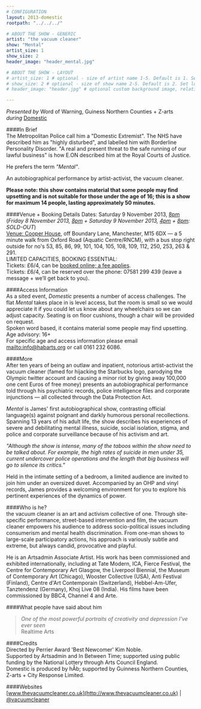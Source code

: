 ```yaml
---
# CONFIGURATION
layout: 2013-domestic
rootpath: "../../../"

# ABOUT THE SHOW - GENERIC
artist: "the vacuum cleaner"
show: "Mental"
artist_size: 1
show_size: 2
header_image: "header_mental.jpg"

# ABOUT THE SHOW - LAYOUT
# artist_size: 1 # optional - size of artist name 1-5. Default is 1. Set longer names to lower values
# show_size: 2 # optional - size of show name 2-5. Default is 2. Set longer names to lower values
# header_image: "header.jpg" # optional custom background image, relative to current page

---
```

*Presented by* Word of Warning, Guiness Northern Counties + Z-arts       
*during* [Domestic](/current/2013-domestic/index.html)        

####In Brief        
The Metropolitan Police call him a "Domestic Extremist". The NHS have described him as "highly disturbed", and labelled him with Borderline Personality Disorder. "A real and present threat to the safe running of our lawful business" is how E.ON described him at the Royal Courts of Justice.        
       
He prefers the term *"Mental"*.        
         
An autobiographical performance by artist-activist, the vacuum cleaner.           
                
**Please note: this show contains material that some people may find upsetting and is not suitable for those under the age of 16; this is a show for maximum 14 people, lasting approximately 50 minutes.**            
         
####Venue + Booking Details
Dates: Saturday 9 November 2013, [8pm](http://www.wegottickets.com/event/240211) (*Friday 8 November 2013, [8pm](http://www.wegottickets.com/event/239511) + Saturday 9 November 2013, [4pm](http://www.wegottickets.com/event/240206) + [8pm](http://www.wegottickets.com/event/240211): SOLD-OUT*)         
[Venue: Cooper House](http://bit.ly/1anL5UN), off Boundary Lane, Manchester, M15 6DX — a 5 minute walk from Oxford Road (Aquatic Centre/RNCM), with a bus stop right outside for no's 53, 85, 86, 99, 101, 104, 105, 108, 109, 112, 250, 253, 263 & 291.             
LIMITED CAPACITIES, BOOKING ESSENTIAL:               
Tickets: £6/4, can be [booked online; a fee applies](http://www.wegottickets.com/wordofwarning).                
Tickets: £6/4, can be reserved over the phone: 07581 299 439 (leave a message + we’ll get back to you).               
                   
####Access Information    
As a sited event, *Domestic* presents a number of access challenges.
The flat *Mental* takes place in is level access, but the room is small so we would appreciate it if you could let us know about any wheelchairs so we can adjust capacity.   Seating is on floor cushions, though a chair will be provided on request.   
Spoken word based, it contains material some people may find upsetting.     
Age advisory: 16+       
For specific age and access information please email <mailto:info@habarts.org> or call 0161 232 6086.        
        
####More       
After ten years of being an outlaw and inpatient, notorious artist-activist the vacuum cleaner (famed for hijacking the Starbucks logo, parodying the Olympic twitter account and causing a minor riot by giving away 100,000 one cent Euros of free money) presents an autobiographical performance told through his psychiatric records, police intelligence files and corporate injunctions — all collected through the Data Protection Act.            
               
*Mental* is James' first autobiographical show, contrasting official language(s) against poignant and darkly humorous personal recollections. Spanning 13 years of his adult life, the show describes his experiences of severe and debilitating mental illness, suicide, social isolation, stigma, and police and corporate surveillance because of his activism and art.              
               
*"Although the show is intense, many of the taboos within the show need to be talked about. For example, the high rates of suicide in men under 35, current undercover police operations and the length that big business will go to silence its critics."*             
            
Held in the intimate setting of a bedroom, a limited audience are invited to join him under an oversized duvet. Accompanied by an OHP and vinyl records, James provides a welcoming environment for you to explore his pertinent experiences of the dynamics of power.            
             
####Who is he?            
the vacuum cleaner is an art and activism collective of one. Through site-specific performance, street-based intervention and film, the vacuum cleaner empowers his audience to address socio-political issues including consumerism and mental health discrimination. From one-man shows to large-scale participatory actions, his approach is variously subtle and extreme, but always candid, provocative and playful.                  
                   
He is an Artsadmin Associate Artist. His work has been commissioned and exhibited internationally, including at Tate Modern, ICA, Fierce Festival, the Centre for Contemporary Art Glasgow, the Liverpool Biennial, the Museum of Contemporary Art (Chicago), Wooster Collective (USA), Anti Festival (Finland), Centre d'Art Contemporain (Switzerland), Hebbel-Am-Ufer, Tanztendenz (Germany), Khoj Live 08 (India). His films have been commissioned by BBC4, Channel 4 and Arte.             
             
####What people have said about him        
>*One of the most powerful portraits of creativity and depression I've ever seen*<br>Realtime Arts       
          
####Credits        
Directed by Perrier Award 'Best Newcomer' Kim Noble.         
Supported by Artsadmin and In Between Time; supported using public funding by the National Lottery through Arts Council England.        
Domestic is produced by hÅb; supported by Guinness Northern Counties, Z-arts + City Response Limited.      
        
####Websites        
[www.thevacuumcleaner.co.uk](http://www.thevacuumcleaner.co.uk) | [@vacuumcleaner](http://twitter.com/vacuumcleaner)
